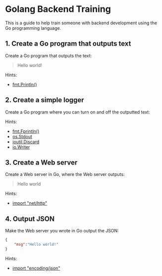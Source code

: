 # Golang Backend Training

This is a guide to help train someone with backend development using the Go programming language.

## 1. Create a Go program that outputs text

Create a Go program that outputs the text:
> Hello world!

Hints:
* [fmt.Println()](https://golang.org/pkg/fmt/#Println)

## 2. Create a simple logger

Create a Go program where you can turn on and off the outputted text:

Hints:
* [fmt.Fprintln()](https://golang.org/pkg/fmt/#Fprintln)
* [os.Stdout](https://golang.org/pkg/os/#Stdout)
* [ioutil.Discard](https://golang.org/pkg/io/ioutil/#Discard)
* [io.Writer](https://golang.org/pkg/io/#Writer)

## 3. Create a Web server

Create a Web server in Go, where the Web server outputs:
> Hello world

Hints:
* [import "net/http"](https://golang.org/pkg/net/http/)

## 4. Output JSON

Make the Web server you wrote in Go output the JSON:
```json
{
    "msg":"Hello world!"
}
```

Hints:
* [import "encoding/json"](https://golang.org/pkg/encoding/json/)
